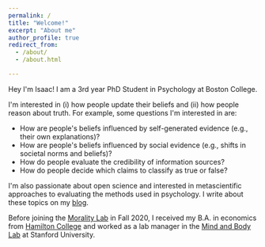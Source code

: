 ```yaml
---
permalink: /
title: "Welcome!"
excerpt: "About me"
author_profile: true
redirect_from: 
  - /about/
  - /about.html

---
```


Hey I'm Isaac! I am a 3rd year PhD Student in Psychology at Boston College.

I'm interested in (i) how people update their beliefs and (ii) how people reason about truth. For example, some questions I'm interested in are:
- How are people's beliefs influenced by self-generated evidence (e.g., their own explanations)?
- How are people's beliefs influenced by social evidence (e.g., shifts in societal norms and beliefs)?
- How do people evaluate the credibility of information sources?
- How do people decide which claims to classify as true or false? 

I'm also passionate about open science and interested in metascientific approaches to evaluating the methods used in psychology. I write about these topics on my [blog](https://isaac-handley-miner.github.io/year-archive/).

Before joining the [Morality Lab](https://moralitylab.bc.edu/) in Fall 2020, I received my B.A. in economics from [Hamilton College](https://www.hamilton.edu/) and worked as a lab manager in the [Mind and Body Lab](https://mbl.stanford.edu/) at Stanford University.

